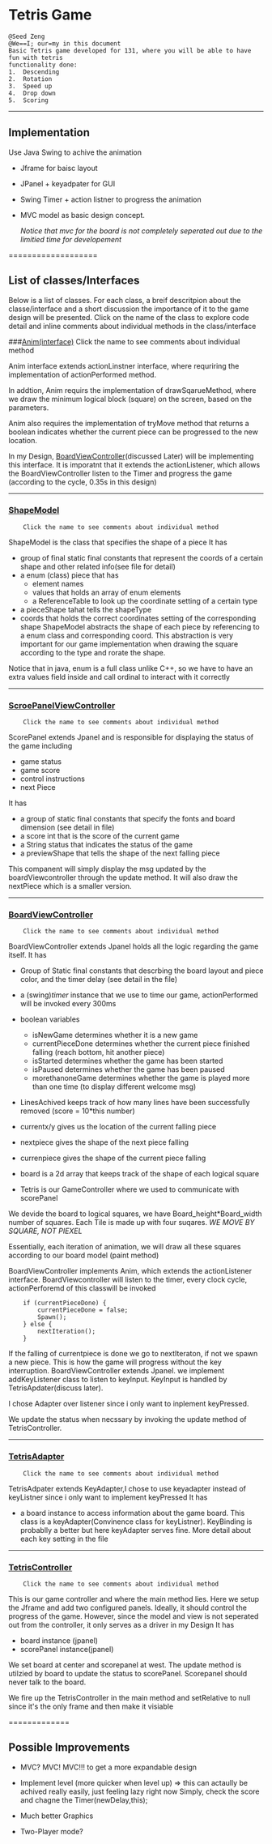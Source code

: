 # Tetris Game
    @Seed Zeng
    @We==I; our=my in this document
    Basic Tetris game developed for 131, where you will be able to have fun with tetris
    functionality done:
    1.  Descending 
    2.  Rotation
    3.  Speed up 
    4.  Drop down
    5.  Scoring
    
 --------------------------------
## Implementation
  
Use Java Swing to achive the animation
 * Jframe for baisc layout
 * JPanel + keyadpater for GUI
 * Swing Timer + action listner to progress the animation
 * MVC model as basic design concept. 
 
	*Notice that mvc for the board is not completely seperated out due to the limitied time for developement* 

===================  

## List of classes/Interfaces

Below is a list of classes. 
For each class, a breif descritpion about the classe/interface and a short discussion the importance of it to the game design will be presented.
        Click on the name of the class to explore code detail and inline comments about individual methods in the class/interface

###[Anim(interface)](./Anim.java)
        Click the name to see comments about individual method

Anim interface extends actionLinstner interface, where requriring the implementation of actionPerformed method.

In addtion, Anim requirs the implementation of drawSqarueMethod, where we draw the minimum logical block (square) on the screen, based on the parameters. 

Anim also requires the implementation of tryMove method that returns a boolean indicates whether the current piece can be progressed to the new location.

In my Design, [BoardViewController](./BoardViewController.java)(discussed Later) will be implementing this interface. It is imporatnt that it extends the actionListener, which allows the BoardViewController listen to the Timer and progress the game (according to the cycle, 0.35s in this design)

-----------------------


### [ShapeModel](./ShapeModel.java)
        Click the name to see comments about individual method

ShapeModel is the class that specifies the shape of a piece 
It has 
  * group of final static final constants that represent the coords of a certain shape and other related info(see file for detail)
  *  a enum (class) piece that has
     * element names
     * values that holds an array of enum elements
     * a ReferenceTable to look up the coordinate setting of a certain type
  * a pieceShape tahat tells the shapeType 
  * coords that holds the correct coordinates setting of the corresponding shape
ShapeModel abstracts the shape of each piece by referencing to a enum class and corresponding coord. This abstraction is very important for our game implementation when drawing the square according to the type and rorate the shape. 

Notice that in java, enum is a full class unlike C++, so we have to have an extra values field inside and call ordinal to interact with it correctly 

-------------------

### [ScroePanelViewController](./ScorePanelViewController.java)
        Click the name to see comments about individual method

ScorePanel extends Jpanel and is responsible for displaying the status of the game including
  * game status
  * game score
  * control instructions
  * next Piece

It has 
  *  a group of static final constants that specify the fonts and board dimension (see detail in file)
  *  a score int that is the score of the current game
  *  a String status that indicates the status of the game
  *  a previewShape that tells the shape of the next falling piece 

This companent will simply display the msg updated by the boardViewcontroller through the update method. It will also draw the nextPiece which is a smaller version.

---------------------

### [BoardViewController](./BoardViewController.java)
        Click the name to see comments about individual method

BoardViewController extends Jpanel holds all the logic regarding the game itself. 
It has 
  * Group of Static final constants that descrbing the board layout and piece color, and the timer delay (see detail in the file)
  * a (swing)*timer* instance that we use to time our game, actionPerformed will be invoked every 300ms
  * boolean variables
    * isNewGame determines whether it is a new game
    * currentPieceDone determines whether the current piece finished falling (reach bottom, hit another piece)
    * isStarted determines whether the game has been started 
    * isPaused determines whether the game has been paused
    * morethanoneGame determines whether the game is played more than one time (to display different welcome msg)

  * LinesAchived keeps track of how many lines have been successfully removed (score = 10*this number)
  * currentx/y gives us the location of the  current falling piece 
  * nextpiece gives the shape of the next piece falling
  * currenpiece gives the shape of the current piece falling
  * board is a 2d array that keeps track of the shape of each logical square 
  * Tetris is our GameController where we used to communicate with scorePanel

We devide the board to logical squares, we have Board_height*Board_width number of squares. Each Tile is made up with four suqares. *WE MOVE BY SQUARE, NOT PIEXEL*

Essentially, each iteration of animation, we will draw all these squares according to our board model (paint method)

BoardViewController implements Anim, which extends the actionListener interface. BoardViewcontroller will listen to the timer, every clock cycle, actionPerforemd of this classwill be invoked 

        
        if (currentPieceDone) {
			currentPieceDone = false;
			Spawn();
		} else {
			nextIteration();
		}
	
        
If the falling of currentpiece is done we go to nextIteraton, if not we spawn a new piece. This is how the game will progress without the key interruption. 
BoardViewController extends Jpanel. we implement addKeyListener class to listen to keyInput. KeyInput is handled by TetrisApdater(discuss later).

I chose Adapter over listener since i only want to inplement keyPressed.

We update the status when necssary by invoking the update method of TetrisController.

------------


### [TetrisAdapter](./TetrisAdapter.java)
        Click the name to see comments about individual method


TetrisAdpater extends KeyAdapter,I chose to use keyadapter instead of keyListner since i only want to implement keyPressed 
It has 
  * a board instance to access information about the game board.
This class is a keyAdapter(Convinence class for keyListner). KeyBinding is probablly a better but here keyAdapter serves fine. More detail about each key setting in the file

---------------------

### [TetrisController](./TetrisController.java)
        Click the name to see comments about individual method

 
This is our game controller and where the main method lies. Here we setup the Jframe and add two configured panels. Ideally, it should control the progress of the game. However, since the model and view is not seperated out from the controller, it only serves as a driver in my Design
It has 
  *  board instance (jpanel)
  *  scorePanel instance(jpanel)
 
We set board at center and scorepanel at west. The update method is utilzied by board to update the status to scorePanel. Scorepanel should never talk to the board.

We fire up the TetrisController in the main method and setRelative to null since it's the only frame and then make it visiable

=============

## Possible Improvements

  * MVC? MVC! MVC!!! to get a more expandable design
  * Implement level (more quicker when level up) => this can actaully be achived really easily, just feeling lazy right now
    Simply, check the score and chagne the Timer(newDelay,this);

  * Much better Graphics
  * Two-Player mode?
